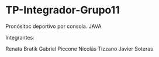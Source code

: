# TP-Integrador-Grupo11
 Pronósitoc deportivo por consola. JAVA


Integrantes:

Renata Bratik
Gabriel Piccone
Nicolás Tizzano
Javier Soteras
